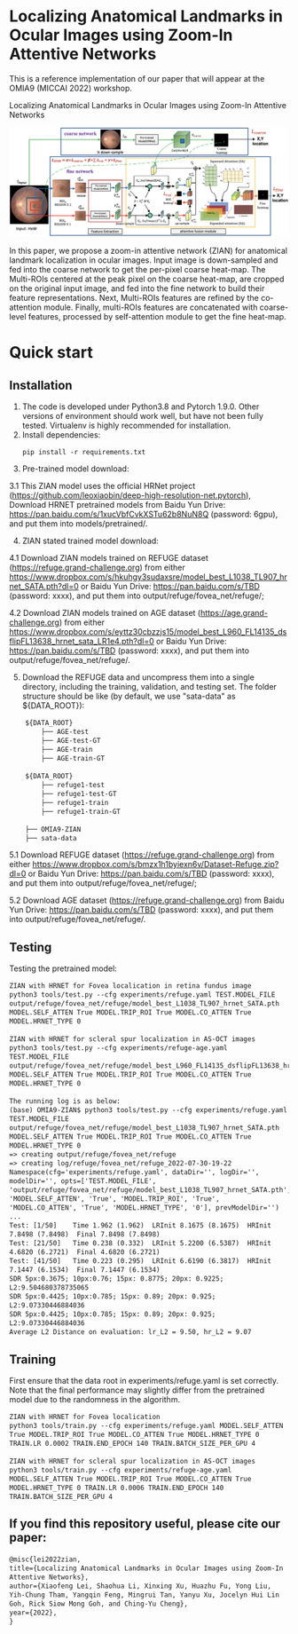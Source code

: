 # Localizing Anatomical Landmarks in Ocular Images using Zoom-In Attentive Networks

This is a reference implementation of our paper that will appear at the OMIA9 (MICCAI 2022) workshop.

Localizing Anatomical Landmarks in Ocular Images using Zoom-In Attentive Networks


![alt text](https://github.com/leixiaofeng-astar/OMIA9-ZIAN/blob/main/images/sacof_arch.png)

In this paper, we propose a zoom-in attentive network (ZIAN) for anatomical landmark localization in ocular images.
Input image is down-sampled and fed into the coarse network to get the per-pixel coarse heat-map. The Multi-ROIs centered at the peak pixel on the coarse heat-map, are cropped on the original input image, and fed into the fine network to build their feature representations. Next, Multi-ROIs features are refined by the co-attention module. Finally, multi-ROIs features are concatenated with coarse-level features, processed by self-attention module to get the fine heat-map.

# Quick start
## Installation
1. The code is developed under Python3.8 and Pytorch 1.9.0. Other versions of environment should work well, but have not been fully tested. Virtualenv is highly recommended for installation.
2. Install dependencies: 
   ```
   pip install -r requirements.txt
   ```
3. Pre-trained model download:

3.1 This ZIAN model uses the official HRNet project (https://github.com/leoxiaobin/deep-high-resolution-net.pytorch), Download HRNET pretrained models from Baidu Yun Drive: https://pan.baidu.com/s/1xucVbfCvkXSTu62b8NuN8Q (password: 6gpu), and put them into models/pretrained/.

4. ZIAN stated trained model download:

4.1 Download ZIAN models trained on REFUGE dataset (https://refuge.grand-challenge.org) from either https://www.dropbox.com/s/hkuhgy3sudaxsre/model_best_L1038_TL907_hrnet_SATA.pth?dl=0 or Baidu Yun Drive: https://pan.baidu.com/s/TBD (password: xxxx), and put them into output/refuge/fovea_net/refuge/;

4.2 Download ZIAN models trained on AGE dataset (https://age.grand-challenge.org) from either https://www.dropbox.com/s/eyttz30cbzzjs15/model_best_L960_FL14135_dsflipFL13638_hrnet_sata_LR1e4.pth?dl=0 or Baidu Yun Drive: https://pan.baidu.com/s/TBD (password: xxxx), and put them into output/refuge/fovea_net/refuge/.

5. Download the REFUGE data and uncompress them into a single directory, including the training, validation, and testing set. The folder structure should be like (by default, we use "sata-data" as ${DATA_ROOT}):
```
    ${DATA_ROOT}
        ├── AGE-test
        ├── AGE-test-GT
        ├── AGE-train
        ├── AGE-train-GT
  
    ${DATA_ROOT}
        ├── refuge1-test
        ├── refuge1-test-GT
        ├── refuge1-train
        ├── refuge1-train-GT
        
    ├── OMIA9-ZIAN
    ├── sata-data
```
5.1 Download REFUGE dataset (https://refuge.grand-challenge.org) from either https://www.dropbox.com/s/bmzx1h1byiexn6v/Dataset-Refuge.zip?dl=0 or Baidu Yun Drive: https://pan.baidu.com/s/TBD (password: xxxx), and put them into output/refuge/fovea_net/refuge/;

5.2 Download AGE dataset (https://refuge.grand-challenge.org) from Baidu Yun Drive: https://pan.baidu.com/s/TBD (password: xxxx), and put them into output/refuge/fovea_net/refuge/.


## Testing
Testing the pretrained model:
```
ZIAN with HRNET for Fovea localication in retina fundus image
python3 tools/test.py --cfg experiments/refuge.yaml TEST.MODEL_FILE output/refuge/fovea_net/refuge/model_best_L1038_TL907_hrnet_SATA.pth MODEL.SELF_ATTEN True MODEL.TRIP_ROI True MODEL.CO_ATTEN True MODEL.HRNET_TYPE 0

ZIAN with HRNET for scleral spur localization in AS-OCT images
python3 tools/test.py --cfg experiments/refuge-age.yaml TEST.MODEL_FILE output/refuge/fovea_net/refuge/model_best_L960_FL14135_dsflipFL13638_hrnet_sata_LR1e4.pth MODEL.SELF_ATTEN True MODEL.TRIP_ROI True MODEL.CO_ATTEN True MODEL.HRNET_TYPE 0

The running log is as below:
(base) OMIA9-ZIAN$ python3 tools/test.py --cfg experiments/refuge.yaml TEST.MODEL_FILE output/refuge/fovea_net/refuge/model_best_L1038_TL907_hrnet_SATA.pth MODEL.SELF_ATTEN True MODEL.TRIP_ROI True MODEL.CO_ATTEN True MODEL.HRNET_TYPE 0
=> creating output/refuge/fovea_net/refuge
=> creating log/refuge/fovea_net/refuge_2022-07-30-19-22
Namespace(cfg='experiments/refuge.yaml', dataDir='', logDir='', modelDir='', opts=['TEST.MODEL_FILE', 'output/refuge/fovea_net/refuge/model_best_L1038_TL907_hrnet_SATA.pth', 'MODEL.SELF_ATTEN', 'True', 'MODEL.TRIP_ROI', 'True', 'MODEL.CO_ATTEN', 'True', 'MODEL.HRNET_TYPE', '0'], prevModelDir='')
...
Test: [1/50]	Time 1.962 (1.962)	LRInit 8.1675 (8.1675)	HRInit 7.8498 (7.8498)	Final 7.8498 (7.8498)	
Test: [21/50]	Time 0.238 (0.332)	LRInit 5.2200 (6.5387)	HRInit 4.6820 (6.2721)	Final 4.6820 (6.2721)	
Test: [41/50]	Time 0.223 (0.295)	LRInit 6.6190 (6.3817)	HRInit 7.1447 (6.1534)	Final 7.1447 (6.1534)	
SDR 5px:0.3675; 10px:0.76; 15px: 0.8775; 20px: 0.9225; L2:9.504680378735065
SDR 5px:0.4425; 10px:0.785; 15px: 0.89; 20px: 0.925; L2:9.07330446884036
SDR 5px:0.4425; 10px:0.785; 15px: 0.89; 20px: 0.925; L2:9.07330446884036
Average L2 Distance on evaluation: lr_L2 = 9.50, hr_L2 = 9.07
```

## Training
First ensure that the data root in experiments/refuge.yaml is set correctly. Note that the final performance may slightly differ from the pretrained model due to the randomness in the algorithm.
```
ZIAN with HRNET for Fovea localication
python3 tools/train.py --cfg experiments/refuge.yaml MODEL.SELF_ATTEN True MODEL.TRIP_ROI True MODEL.CO_ATTEN True MODEL.HRNET_TYPE 0 TRAIN.LR 0.0002 TRAIN.END_EPOCH 140 TRAIN.BATCH_SIZE_PER_GPU 4

ZIAN with HRNET for scleral spur localization in AS-OCT images
python3 tools/train.py --cfg experiments/refuge-age.yaml MODEL.SELF_ATTEN True MODEL.TRIP_ROI True MODEL.CO_ATTEN True MODEL.HRNET_TYPE 0 TRAIN.LR 0.0006 TRAIN.END_EPOCH 140 TRAIN.BATCH_SIZE_PER_GPU 4
```

## If you find this repository useful, please cite our paper:
 
    @misc{lei2022zian,
    title={Localizing Anatomical Landmarks in Ocular Images using Zoom-In Attentive Networks},
    author={Xiaofeng Lei, Shaohua Li, Xinxing Xu, Huazhu Fu, Yong Liu, Yih-Chung Tham, Yangqin Feng, Mingrui Tan, Yanyu Xu, Jocelyn Hui Lin Goh, Rick Siow Mong Goh, and Ching-Yu Cheng},
    year={2022},
    }
